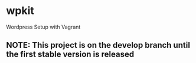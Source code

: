 # wpkit
Wordpress Setup with Vagrant

## NOTE: This project is on the develop branch until the first stable version is released
